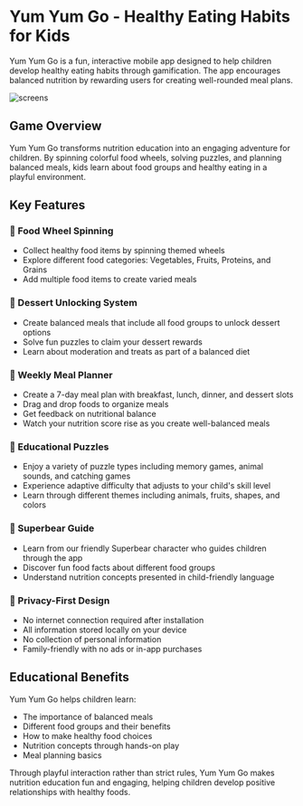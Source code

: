 # Yum Yum Go - Healthy Eating Habits for Kids

Yum Yum Go is a fun, interactive mobile app designed to help children develop healthy eating habits through gamification. The app encourages balanced nutrition by rewarding users for creating well-rounded meal plans.

![screens](https://github.com/user-attachments/assets/19103d4d-2203-4df6-9124-1fb6e3fa86c6)

## Game Overview

Yum Yum Go transforms nutrition education into an engaging adventure for children. By spinning colorful food wheels, solving puzzles, and planning balanced meals, kids learn about food groups and healthy eating in a playful environment.

## Key Features

### 🍎 Food Wheel Spinning
- Collect healthy food items by spinning themed wheels
- Explore different food categories: Vegetables, Fruits, Proteins, and Grains
- Add multiple food items to create varied meals

### 🍨 Dessert Unlocking System
- Create balanced meals that include all food groups to unlock dessert options
- Solve fun puzzles to claim your dessert rewards
- Learn about moderation and treats as part of a balanced diet

### 📅 Weekly Meal Planner
- Create a 7-day meal plan with breakfast, lunch, dinner, and dessert slots
- Drag and drop foods to organize meals
- Get feedback on nutritional balance
- Watch your nutrition score rise as you create well-balanced meals

### 🧩 Educational Puzzles
- Enjoy a variety of puzzle types including memory games, animal sounds, and catching games
- Experience adaptive difficulty that adjusts to your child's skill level
- Learn through different themes including animals, fruits, shapes, and colors

### 🐻 Superbear Guide
- Learn from our friendly Superbear character who guides children through the app
- Discover fun food facts about different food groups
- Understand nutrition concepts presented in child-friendly language

### 📱 Privacy-First Design
- No internet connection required after installation
- All information stored locally on your device
- No collection of personal information
- Family-friendly with no ads or in-app purchases

## Educational Benefits

Yum Yum Go helps children learn:
- The importance of balanced meals
- Different food groups and their benefits
- How to make healthy food choices
- Nutrition concepts through hands-on play
- Meal planning basics

Through playful interaction rather than strict rules, Yum Yum Go makes nutrition education fun and engaging, helping children develop positive relationships with healthy foods.
